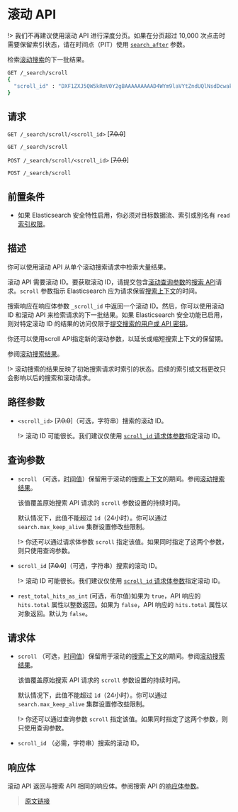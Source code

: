 # 滚动 API

!> 我们不再建议使用滚动 API 进行深度分页。如果在分页超过 10,000 次点击时需要保留索引状态，请在时间点（PIT）使用 [`search_after`](/search_your_data/paginate_search_results?id=搜寻) 参数。

检索[滚动搜索](/search_your_data/paginate_search_results?id=滚动搜索结果)的下一批结果。

```bash
GET /_search/scroll
{
  "scroll_id" : "DXF1ZXJ5QW5kRmV0Y2gBAAAAAAAAAD4WYm9laVYtZndUQlNsdDcwakFMNjU1QQ=="
}
```

## 请求

`GET /_search/scroll/<scroll_id>` [~~7.0.0~~]

`GET /_search/scroll`

`POST /_search/scroll/<scroll_id>` [~~7.0.0~~]

`POST /_search/scroll`

## 前置条件

- 如果 Elasticsearch 安全特性启用，你必须对目标数据流、索引或别名有 `read` [索引权限](/secure_the_elastic_statck/user_authorization/security_privileges?id=索引权限)。

## 描述

你可以使用滚动 API 从单个滚动搜索请求中检索大量结果。

滚动 API 需要滚动 ID。要获取滚动 ID，请提交包含[滚动查询参数](/rest_apis/search_apis/search)的[搜索 API](/rest_apis/search_apis/search)请求。`scroll` 参数指示 Elasticsearch 应为请求保留[搜索上下文](/search_your_data/paginate_search_results?id=保持搜索上下文存活)的时间。

搜索响应在响应体参数 `_scroll_id` 中返回一个滚动 ID。然后，你可以使用滚动 ID 和滚动 API 来检索请求的下一批结果。如果 Elasticsearch 安全功能已启用，则对特定滚动 ID 的结果的访问仅限于[提交搜索的用户或 API 密钥](/secure_the_elastic_stack/limitations?id=用户和-API-密钥的资源共享检查)。

你还可以使用scroll API指定新的滚动参数，以延长或缩短搜索上下文的保留期。

参阅[滚动搜索结果](/search_your_data/paginate_search_results?id=滚动搜索结果)。

!> 滚动搜索的结果反映了初始搜索请求时索引的状态。后续的索引或文档更改只会影响以后的搜索和滚动请求。

## 路径参数

- `<scroll_id>`
  [~~7.0.0~~]（可选，字符串）搜索的滚动 ID。

  !> 滚动 ID 可能很长。我们建议仅使用 [`scroll_id` 请求体参数](/rest_apis/search_apis/scroll)指定滚动 ID。

## 查询参数

- `scroll`
  （可选，[时间值](/rest_apis/api_convention/common_options?id=时间单位)）保留用于滚动的[搜索上下文](/search_your_data/paginate_search_results?id=保持搜索上下文存活)的期间。参阅[滚动搜索结果](/search_your_data/paginate_search_results?id=滚动搜索结果)。

  该值覆盖原始搜索 API 请求的 `scroll` 参数设置的持续时间。

  默认情况下，此值不能超过 `1d`（24小时）。你可以通过 `search.max_keep_alive` 集群设置修改些限制。

  !> 你还可以通过请求体参数 `scroll` 指定该值。如果同时指定了这两个参数，则只使用查询参数。

- `scroll_id`
  [~~7.0.0~~]（可选，字符串）搜索的滚动 ID。

  !> 滚动 ID 可能很长。我们建议仅使用 [`scroll_id` 请求体参数](/rest_apis/search_apis/scroll)指定滚动 ID。

- `rest_total_hits_as_int`
  (可选，布尔值)如果为 `true`，API 响应的 `hits.total` 属性以整数返回。如果为 `false`，API 响应的 `hits.total` 属性以对象返回。默认为 `false`。

## 请求体

- `scroll`
  （可选，[时间值](/rest_apis/api_convention/common_options?id=时间单位)）保留用于滚动的[搜索上下文](/search_your_data/paginate_search_results?id=保持搜索上下文存活)的期间。参阅[滚动搜索结果](/search_your_data/paginate_search_results?id=滚动搜索结果)。

  该值覆盖原始搜索 API 请求的 `scroll` 参数设置的持续时间。

  默认情况下，此值不能超过 `1d`（24小时）。你可以通过 `search.max_keep_alive` 集群设置修改些限制。

  !> 你还可以通过查询参数 `scroll` 指定该值。如果同时指定了这两个参数，则只使用查询参数。

- `scroll_id`
  （必需，字符串）搜索的滚动 ID。

## 响应体

滚动 API 返回与搜索 API 相同的响应体。参阅搜索 API 的[响应体参数](/rest_apis/search_apis/search?id=响应体)。

> [原文链接](https://www.elastic.co/guide/en/elasticsearch/reference/current/scroll-api.html)
